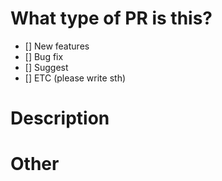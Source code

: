 # What type of PR is this?

- [] New features
- [] Bug fix
- [] Suggest
- [] ETC (please write sth)

# Description

# Other
